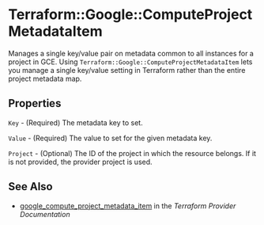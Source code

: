 # Terraform::Google::ComputeProjectMetadataItem

Manages a single key/value pair on metadata common to all instances for
a project in GCE. Using `Terraform::Google::ComputeProjectMetadataItem` lets you
manage a single key/value setting in Terraform rather than the entire
project metadata map.

## Properties

`Key` - (Required) The metadata key to set.

`Value` - (Required) The value to set for the given metadata key.

`Project` - (Optional) The ID of the project in which the resource belongs. If it
is not provided, the provider project is used.


## See Also

* [google_compute_project_metadata_item](https://www.terraform.io/docs/providers/google/r/compute_project_metadata_item.html) in the _Terraform Provider Documentation_